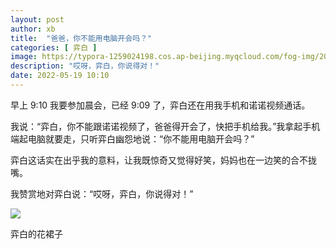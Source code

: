 ```yaml
---
layout: post
author: xb
title:  "爸爸，你不能用电脑开会吗？"
categories: [ 弈白 ]
image: https://typora-1259024198.cos.ap-beijing.myqcloud.com/fog-img/2022-05-19-3-post.jpeg
description: "哎呀，弈白，你说得对！"
date: 2022-05-19 10:10
---
```



早上 9:10 我要参加晨会，已经 9:09 了，弈白还在用我手机和诺诺视频通话。

我说：“弈白，你不能跟诺诺视频了，爸爸得开会了，快把手机给我。”我拿起手机端起电脑就要走，只听弈白幽怨地说：“你不能用电脑开会吗？”

弈白这话实在出乎我的意料，让我既惊奇又觉得好笑，妈妈也在一边笑的合不拢嘴。

我赞赏地对弈白说：“哎呀，弈白，你说得对！”

<div class="img">
   <img src="https://typora-1259024198.cos.ap-beijing.myqcloud.com/fog-img/2022-05-19-3.jpeg">
   <p>弈白的花裙子</p>
</div>